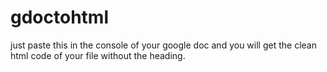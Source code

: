 # gdoctohtml
just paste this in the console of your google doc and you will get the clean html code of your file without the heading.<br>

